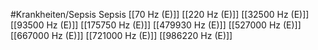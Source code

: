 #Krankheiten/Sepsis
Sepsis
[[70 Hz (E)]]
[[220 Hz (E)]]
[[32500 Hz (E)]]
[[93500 Hz (E)]]
[[175750 Hz (E)]]
[[479930 Hz (E)]]
[[527000 Hz (E)]]
[[667000 Hz (E)]]
[[721000 Hz (E)]]
[[986220 Hz (E)]]